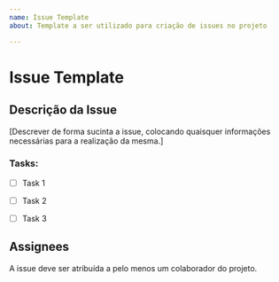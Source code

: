 ```yaml
---
name: Issue Template
about: Template a ser utilizado para criação de issues no projeto

---
```


# Issue Template

## Descrição da Issue
[Descrever de forma sucinta a issue, colocando quaisquer informações necessárias para a realização da mesma.]

### Tasks:
- [ ] Task 1
- [ ] Task 2
- [ ] Task 3


## Assignees
A issue deve ser atribuída a pelo menos um colaborador do projeto.